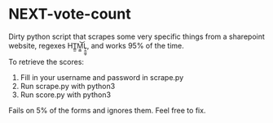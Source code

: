 # NEXT-vote-count
Dirty python script that scrapes some very specific things from a sharepoint website, regexes HT̳̫M̩͇͝L̜̱̫͖̩, and works 95% of the time.

To retrieve the scores:

1. Fill in your username and password in scrape.py
2. Run scrape.py with python3
3. Run score.py with python3

Fails on 5% of the forms and ignores them. Feel free to fix.

